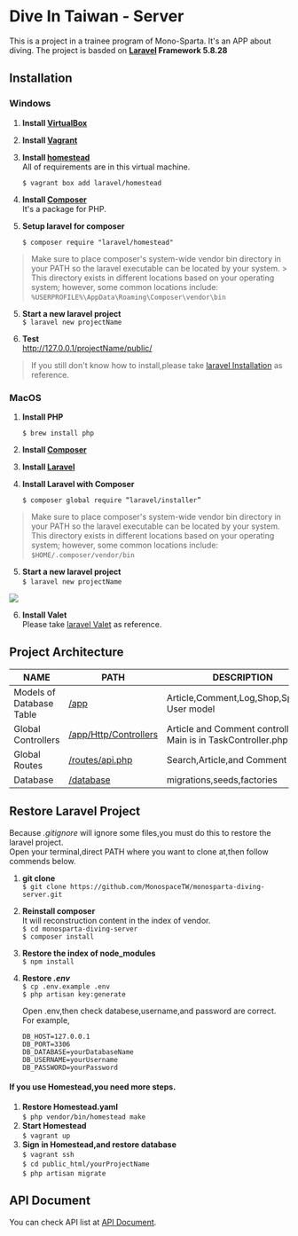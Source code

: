 # Dive In Taiwan - Server
  This is a project in a trainee program of Mono-Sparta. It's an APP about diving.
  The project is basded on **[Laravel](https://laravel.tw/) Framework 5.8.28** 

## Installation
### Windows
1. **Install [VirtualBox](https://www.virtualbox.org/)**
2. **Install [Vagrant](https://www.vagrantup.com/downloads.html)**
3. **Install [homestead](https://laravel.com/docs/5.8/homestead)**  
   All of requirements are in this virtual machine.
   
   `$ vagrant box add laravel/homestead`
   
2. **Install [Composer](https://getcomposer.org/)**  
   It's a package for PHP.
3. **Setup laravel for composer**  

   `$ composer require "laravel/homestead"`

> Make sure to place composer's system-wide vendor bin directory in your PATH so the laravel executable can be located by your system.  > This directory exists in different locations based on your operating system; however, some common locations include:
> `%USERPROFILE%\AppData\Roaming\Composer\vendor\bin` 

5. **Start a new laravel project**  
   `$ laravel new projectName`

6. **Test**  
   http://127.0.0.1/projectName/public/

> If you still don't know how to install,please take [laravel Installation](https://laravel.com/docs/5.8/installation) as reference.

### MacOS
1. **Install PHP**  

   `$ brew install php`
2. **Install [Composer](https://getcomposer.org/)**  

3. **Install [Laravel]((https://docs.laravel-dojo.com/laravel/5.5))**

4. **Install Laravel with Composer**  

    `$ composer global require “laravel/installer”`

> Make sure to place composer's system-wide vendor bin directory in your PATH so the laravel executable can be located by your system.
> This directory exists in different locations based on your operating system; however, some common locations include:
> `$HOME/.composer/vendor/bin` 

5. **Start a new laravel project**  
   `$ laravel new projectName`
   
![](https://i.imgur.com/An8LyTL.png)


6. **Install Valet**  
   Please take [laravel Valet](https://laravel.com/docs/5.8/valet) as reference.

## Project Architecture

|NAME|PATH|DESCRIPTION|
|----|----|-----------|
|Models of Database Table |[/app](https://github.com/MonospaceTW/monosparta-diving-server/tree/master/app)|Article,Comment,Log,Shop,Spot,and User model|
|Global Controllers|[/app/Http/Controllers](https://github.com/MonospaceTW/monosparta-diving-server/tree/master/app/Http/Controllers)|Article and Comment controller. Main is in TaskController.php|
|Global Routes|[/routes/api.php](https://github.com/MonospaceTW/monosparta-diving-server/blob/master/routes/api.php)|Search,Article,and Comment routes|
|Database|[/database](https://github.com/MonospaceTW/monosparta-diving-server/tree/master/database)|migrations,seeds,factories|

## Restore Laravel Project
Because *.gitignore* will ignore some files,you must do this to restore the laravel project.  
Open your terminal,direct PATH where you want to clone at,then follow commends below.

1. **git clone**  
   `$ git clone https://github.com/MonospaceTW/monosparta-diving-server.git`

2. **Reinstall composer**  
   It will reconstruction content in   the index of vendor.  
   `$ cd monosparta-diving-server`  
   `$ composer install`
3. **Restore the index of node_modules**   
   `$ npm install`
4. **Restore *.env***  
   `$ cp .env.example .env`  
   `$ php artisan key:generate`  
   
   Open .env,then check databese,username,and password are correct.  
   For example,  
   ```
   DB_HOST=127.0.0.1
   DB_PORT=3306
   DB_DATABASE=yourDatabaseName
   DB_USERNAME=yourUsername
   DB_PASSWORD=yourPassword
   ```
#### If you use Homestead,you need more steps.
1. **Restore Homestead.yaml**  
   `$ php vendor/bin/homestead make`
3. **Start Homestead**  
   `$ vagrant up`
5. **Sign in Homestead,and restore database**  
   `$ vagrant ssh`  
   `$ cd public_html/yourProjectName`  
   `$ php artisan migrate`
   
## API Document  
You can check API list at [API Document](https://divingapi.docs.apiary.io/#).

